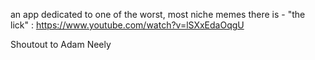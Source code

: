 an app dedicated to one of the worst, most niche memes there is - "the lick" : https://www.youtube.com/watch?v=lSXxEdaOqgU 

Shoutout to Adam Neely
